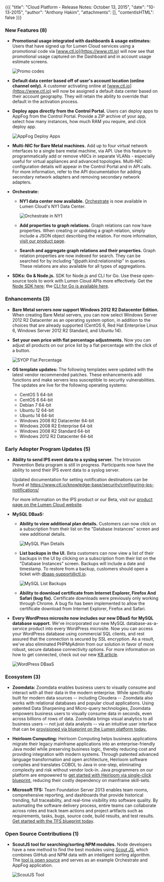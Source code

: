{{{
"title": "Cloud Platform - Release Notes: October 13, 2015",
"date": "10-13-2015",
"author": "Anthony Hakim",
"attachments": [],
"contentIsHTML": false
}}}

### New Features (8)

* __Promotional usage integrated with dashboards & usage estimates:__ Users that have signed up for Lumen Cloud services using a promotional code via [www.ctl.io](https://www.ctl.io) will now see that promotional usage captured on the Dashboard and in account usage estimate screens.

    ![Promo codes](../../images/2015-10-13_releasenotes8.png)

* __Default data center based off of user's account location (online channel only).__  A customer activating online at [www.ctl.io](https://www.ctl.io) will now be assigned a default data center based on their account geography.  They will retain the ability to override that default in the activation process.

* __Deploy apps directly from the Control Portal.__ Users can deploy apps to AppFog from the Control Portal. Provide a ZIP archive of your app, select how many instances, how much RAM you require, and click deploy app.

    ![AppFog Deploy Apps](../../images/2015-10-13_releasenotes1.png)

* __Multi-NIC for Bare Metal machines.__ Add up to four virtual network interfaces to a single bare metal machine, via API. Use this feature to programmatically add or remove vNICs in separate VLANs - especially useful for virtual appliances and advanced topologies. Multi-NIC configuration details will appear in the Control Portal and in API calls. For more information, refer to the API documentation for adding secondary network adapters and removing secondary network adapters.

* __Orchestrate:__

  * __NY1 data center now available.__ [Orchestrate](https://www.orchestrate.io/) is now available in Lumen Cloud's NY1 Data Center.

    ![Orchestrate in NY1](../../images/2015-10-13_releasenotes7.png)

  * __Add properties to graph relations.__ Graph relations can now have properties. When creating or updating a graph relation, simply include a JSON object describing the relation. For more information, [visit our product page](https://orchestrate.io/docs/apiref#graph-put-with-value).

  * __Search and aggregate graph relations and their properties.__ Graph relation properties are now indexed for search. They can be searched for by including "@path.kind:relationship" in queries. These relations are also available for all types of aggregations.

* __SDKs: Go & Node.js.__ SDK for Node.js and CLI for Go. Use these open-source tools to work with Lumen Cloud APIs more effectively. Get the [Node SDK here](https://github.com/CenturyLinkCloud/clc-node-sdk); the [CLI for Go is available here](https://github.com/CenturyLinkCloud/clc-go-cli).

### Enhancements (3)

* __Bare Metal servers now support Windows 2012 R2 Datacenter Edition.__ When creating Bare Metal servers, you can now select Windows Server 2012 R2 Datacenter as an operating system option, in addition to the choices that are already supported (CentOS 6, Red Hat Enterprise Linux 6, Windows Server 2012 R2 Standard, and Ubuntu 14).

* __Set your own price with flat percentage adjustments.__ Now you can adjust all products on our price list by a flat percentage with the click of a button.

    ![SYOP Flat Percentage](../../images/2015-10-13_releasenotes6.png)

* __OS template updates:__ The following templates were updated with the latest vendor recommended patches. These enhancements add functions and make servers less susceptible to security vulnerabilities. The updates are live for the following operating systems:

  * CentOS 5 64-bit
  * CentOS 6 64-bit
  * Debian 7 64-bit
  * Ubuntu 12 64-bit
  * Ubuntu 14 64-bit
  * Windows 2008 R2 Datacenter 64-bit
  * Windows 2008 R2 Enterprise 64-bit
  * Windows 2008 R2 Standard 64-bit
  * Windows 2012 R2 Datacenter 64-bit

### Early Adopter Program Updates (5)

* __Ability to send IPS event data to a syslog server.__ The Intrusion Prevention Beta program is still in progress. Participants now have the ability to send their IPS event data to a syslog server.

  Updated documentation for setting notification destinations can be found at https://www.ctl.io/knowledge-base/security/configuring-ips-notifications/

  For more information on the IPS product or our Beta, visit our [product page on the Lumen Cloud website](https://www.ctl.io/intrusion-prevention-service/).

* __MySQL DBaaS:__

  * __Ability to view additional plan details.__ Customers can now click on a subscription from their list on the "Database Instances" screen and view additional details.

    ![MySQL Plan Details](../../images/2015-10-13_releasenotes2.png)

  * __List backups in the UI.__ Beta customers can now view a list of their backups in the UI by clicking on a subscription from their list on the "Database Instances" screen. Backups will include a date and timestamp. To restore from a backup, customers should open a ticket with [dbaas-support@ctl.io](mailto:dbaas-support@ctl.io).

    ![MySQL List Backups](../../images/2015-10-13_releasenotes3.png)

  * __Ability to download certificate from Internet Explorer, Firefox And Safari (bug fix).__ Certificate downloads were previously only working through Chrome. A bug fix has been implemented to allow the certificate download from Internet Explorer, Firefox and Safari.

* __Every WordPress microsite now includes our new DBaaS for MySQL database support.__ We've incorporated our new MySQL database-as-a-service product into every WordPress microsite. Now you can access your WordPress database using commercial SQL clients, and rest assured that the connection is secured by SSL encryption. As a result, we've also eliminated PHPMyAdmin from our solution in favor of more robust, secure database connectivity options. For more information on how to get connected, check out our new [KB article](https://www.ctl.io/knowledge-base/wordpress/wordpress-database-access-with-external-tools/).

  ![WordPress DBaaS](../../images/2015-10-13_releasenotes4.png)

### Ecosystem (3)

* __Zoomdata:__ Zoomdata enables business users to visually consume and interact with all their data in the modern enterprise. While specifically built for modern data sources -- including Cloudera -- Zoomdata also works with relational databases and popular cloud applications. Using patented Data Sharpening and Micro-query technologies, Zoomdata empowers business users to visually consume data in seconds, even across billions of rows of data. Zoomdata brings visual analytics to all business users -- not just data analysts -- via an intuitive user interface that can be [provisioned via blueprint on the Lumen platform today.](https://www.ctl.io/knowledge-base/ecosystem-partners/marketplace-guides/getting-started-with-zoomdata-blueprint/)

* __Heirloom Computing:__ Heirloom Computing helps business applications migrate their legacy mainframe applications into an enterprise-friendly Java model while preserving business logic, thereby reducing cost and providing integration with modern systems. Through patented advanced language transformation and open architecture, Heirloom software complies and translates COBOL to Java in one-step, eliminating complexity and risk without vendor lock-in. Java programmers on our platform are empowered to [get started with Heirloom via single-click blueprint](https://www.ctl.io/knowledge-base/ecosystem-partners/marketplace-guides/getting-started-with-elastic-cobol/), reducing their costly dependency on mainframe skill-sets.

* __Microsoft TFS:__ Team Foundation Server 2013 enables team rooms, comprehensive reporting, and dashboards that provide historical trending, full traceability, and real-time visibility into software quality. By automating the software delivery process, entire teams can collaborate across roles and track team actions and project artifacts such as requirements, tasks, bugs, source code, build results, and test results. [Get started with the TFS blueprint today](https://www.ctl.io/knowledge-base/ecosystem-partners/marketplace-guides/getting-started-with-microsoft-tfs/).


### Open Source Contributions (1)

* __ScoutJS tool for searching/sorting NPM modules.__  Node developers have a new method to find the best modules using [Scout JS](http://scoutjs.com/), which combines GitHub and NPM data with an intelligent sorting algorithm. The [tool is open source](https://www.ctl.io/developers/blog/post/scoutjs-search-npm) and serves as an example Orchestrate and AppFog application.

  ![ScoutJS Tool](../../images/2015-10-13_releasenotes5.png)
